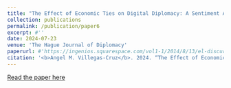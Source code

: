 ```yaml
---
title: "The Effect of Economic Ties on Digital Diplomacy: A Sentiment Analysis of the Twitter Accounts of Chinese Diplomatic Missions"
collection: publications
permalink: /publication/paper6
excerpt: #''
date: 2024-07-23
venue: 'The Hague Journal of Diplomacy'
paperurl: #'https://ingenios.squarespace.com/vol1-1/2014/8/13/el-discurso-de-la-iglesia-protestante-en-torno-a-la-segunda-guerra-mundial-en-la-revista-puerto-rico-evanglico-1940-1945'
citation: '<b>Angel M. Villegas-Cruz</b>. 2024. “The Effect of Economic Ties on Digital Diplomacy: A Sentiment Analysis of the Twitter Accounts of Chinese Diplomatic Missions.” <i>The Hague Journal of Diplomacy</i> 1-35. https://doi.org/10.1163/1871191x-bja10194.'
---
```

[Read the paper here](https://brill.com/view/journals/hjd/aop/article-10.1163-1871191x-bja10194/article-10.1163-1871191x-bja10194.xml)
